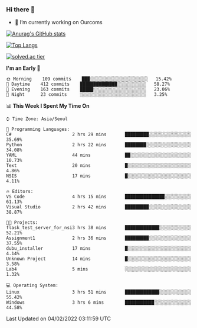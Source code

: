 ### Hi there 👋

- 🔭 I’m currently working on Ourcoms

<!--
**Rhange/Rhange** is a ✨ _special_ ✨ repository because its `README.md` (this file) appears on your GitHub profile.

Here are some ideas to get you started:

- 🌱 I’m currently learning ...
- 👯 I’m looking to collaborate on ...
- 🤔 I’m looking for help with ...
- 💬 Ask me about ...
- 📫 How to reach me: ...
- 😄 Pronouns: ...
- ⚡ Fun fact: ...
-->

[![Anurag's GitHub stats](https://github-readme-stats.vercel.app/api?username=rhange&show_icons=true&theme=gruvbox)](https://github.com/anuraghazra/github-readme-stats)

[![Top Langs](https://github-readme-stats.vercel.app/api/top-langs/?username=rhange&layout=compact&theme=gruvbox)](https://github.com/anuraghazra/github-readme-stats)

[![solved.ac tier](http://mazassumnida.wtf/api/generate_badge?boj=rhange0511)](https://solved.ac/rhange0511)

  <!--START_SECTION:waka-->
**I'm an Early 🐤** 

```text
🌞 Morning    109 commits    ███░░░░░░░░░░░░░░░░░░░░░░   15.42% 
🌆 Daytime    412 commits    ██████████████░░░░░░░░░░░   58.27% 
🌃 Evening    163 commits    █████░░░░░░░░░░░░░░░░░░░░   23.06% 
🌙 Night      23 commits     ░░░░░░░░░░░░░░░░░░░░░░░░░   3.25%

```


📊 **This Week I Spent My Time On** 

```text
⌚︎ Time Zone: Asia/Seoul

💬 Programming Languages: 
C#                       2 hrs 29 mins       █████████░░░░░░░░░░░░░░░░   35.69% 
Python                   2 hrs 22 mins       ████████░░░░░░░░░░░░░░░░░   34.08% 
YAML                     44 mins             ██░░░░░░░░░░░░░░░░░░░░░░░   10.73% 
Text                     20 mins             █░░░░░░░░░░░░░░░░░░░░░░░░   4.86% 
NSIS                     17 mins             █░░░░░░░░░░░░░░░░░░░░░░░░   4.11%

🔥 Editors: 
VS Code                  4 hrs 15 mins       ███████████████░░░░░░░░░░   61.13% 
Visual Studio            2 hrs 42 mins       █████████░░░░░░░░░░░░░░░░   38.87%

🐱‍💻 Projects: 
flask_test_server_for_nsi3 hrs 38 mins       █████████████░░░░░░░░░░░░   52.21% 
Assignment1              2 hrs 36 mins       █████████░░░░░░░░░░░░░░░░   37.55% 
dubu_installer           17 mins             █░░░░░░░░░░░░░░░░░░░░░░░░   4.14% 
Unknown Project          14 mins             █░░░░░░░░░░░░░░░░░░░░░░░░   3.58% 
Lab4                     5 mins              ░░░░░░░░░░░░░░░░░░░░░░░░░   1.32%

💻 Operating System: 
Linux                    3 hrs 51 mins       █████████████░░░░░░░░░░░░   55.42% 
Windows                  3 hrs 6 mins        ███████████░░░░░░░░░░░░░░   44.58%

```


 Last Updated on 04/02/2022 03:11:59 UTC
<!--END_SECTION:waka-->
